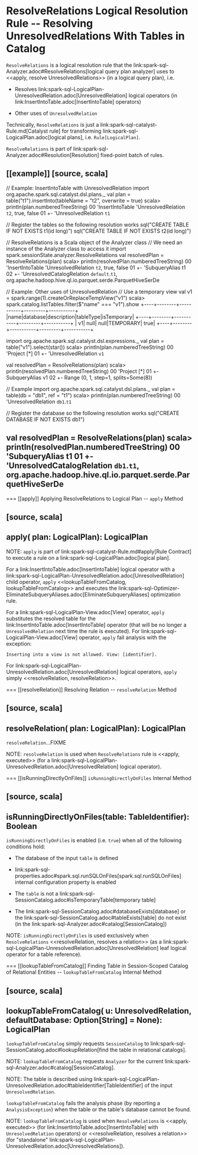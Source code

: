 # ResolveRelations Logical Resolution Rule -- Resolving UnresolvedRelations With Tables in Catalog

`ResolveRelations` is a logical resolution rule that the link:spark-sql-Analyzer.adoc#ResolveRelations[logical query plan analyzer] uses to <<apply, resolve UnresolvedRelations>> (in a logical query plan), i.e.

* Resolves link:spark-sql-LogicalPlan-UnresolvedRelation.adoc[UnresolvedRelation] logical operators (in link:InsertIntoTable.adoc[InsertIntoTable] operators)

* Other uses of `UnresolvedRelation`

Technically, `ResolveRelations` is just a link:spark-sql-catalyst-Rule.md[Catalyst rule] for transforming link:spark-sql-LogicalPlan.adoc[logical plans], i.e. `Rule[LogicalPlan]`.

`ResolveRelations` is part of link:spark-sql-Analyzer.adoc#Resolution[Resolution] fixed-point batch of rules.

[[example]]
[source, scala]
----
// Example: InsertIntoTable with UnresolvedRelation
import org.apache.spark.sql.catalyst.dsl.plans._
val plan = table("t1").insertInto(tableName = "t2", overwrite = true)
scala> println(plan.numberedTreeString)
00 'InsertIntoTable 'UnresolvedRelation `t2`, true, false
01 +- 'UnresolvedRelation `t1`

// Register the tables so the following resolution works
sql("CREATE TABLE IF NOT EXISTS t1(id long)")
sql("CREATE TABLE IF NOT EXISTS t2(id long)")

// ResolveRelations is a Scala object of the Analyzer class
// We need an instance of the Analyzer class to access it
import spark.sessionState.analyzer.ResolveRelations
val resolvedPlan = ResolveRelations(plan)
scala> println(resolvedPlan.numberedTreeString)
00 'InsertIntoTable 'UnresolvedRelation `t2`, true, false
01 +- 'SubqueryAlias t1
02    +- 'UnresolvedCatalogRelation `default`.`t1`, org.apache.hadoop.hive.ql.io.parquet.serde.ParquetHiveSerDe

// Example: Other uses of UnresolvedRelation
// Use a temporary view
val v1 = spark.range(1).createOrReplaceTempView("v1")
scala> spark.catalog.listTables.filter($"name" === "v1").show
+----+--------+-----------+---------+-----------+
|name|database|description|tableType|isTemporary|
+----+--------+-----------+---------+-----------+
|  v1|    null|       null|TEMPORARY|       true|
+----+--------+-----------+---------+-----------+

import org.apache.spark.sql.catalyst.dsl.expressions._
val plan = table("v1").select(star())
scala> println(plan.numberedTreeString)
00 'Project [*]
01 +- 'UnresolvedRelation `v1`

val resolvedPlan = ResolveRelations(plan)
scala> println(resolvedPlan.numberedTreeString)
00 'Project [*]
01 +- SubqueryAlias v1
02    +- Range (0, 1, step=1, splits=Some(8))

// Example
import org.apache.spark.sql.catalyst.dsl.plans._
val plan = table(db = "db1", ref = "t1")
scala> println(plan.numberedTreeString)
00 'UnresolvedRelation `db1`.`t1`

// Register the database so the following resolution works
sql("CREATE DATABASE IF NOT EXISTS db1")

val resolvedPlan = ResolveRelations(plan)
scala> println(resolvedPlan.numberedTreeString)
00 'SubqueryAlias t1
01 +- 'UnresolvedCatalogRelation `db1`.`t1`, org.apache.hadoop.hive.ql.io.parquet.serde.ParquetHiveSerDe
----

=== [[apply]] Applying ResolveRelations to Logical Plan -- `apply` Method

[source, scala]
----
apply(
  plan: LogicalPlan): LogicalPlan
----

NOTE: `apply` is part of link:spark-sql-catalyst-Rule.md#apply[Rule Contract] to execute a rule on a link:spark-sql-LogicalPlan.adoc[logical plan].

For a link:InsertIntoTable.adoc[InsertIntoTable] logical operator with a link:spark-sql-LogicalPlan-UnresolvedRelation.adoc[UnresolvedRelation] child operator, `apply` <<lookupTableFromCatalog, lookupTableFromCatalog>> and executes the link:spark-sql-Optimizer-EliminateSubqueryAliases.adoc[EliminateSubqueryAliases] optimization rule.

For a link:spark-sql-LogicalPlan-View.adoc[View] operator, `apply` substitutes the resolved table for the link:InsertIntoTable.adoc[InsertIntoTable] operator (that will be no longer a `UnresolvedRelation` next time the rule is executed). For link:spark-sql-LogicalPlan-View.adoc[View] operator, `apply` fail analysis with the exception:

```
Inserting into a view is not allowed. View: [identifier].
```

For link:spark-sql-LogicalPlan-UnresolvedRelation.adoc[UnresolvedRelation] logical operators, `apply` simply <<resolveRelation, resolveRelation>>.

=== [[resolveRelation]] Resolving Relation -- `resolveRelation` Method

[source, scala]
----
resolveRelation(
  plan: LogicalPlan): LogicalPlan
----

`resolveRelation`...FIXME

NOTE: `resolveRelation` is used when `ResolveRelations` rule is <<apply, executed>> (for a link:spark-sql-LogicalPlan-UnresolvedRelation.adoc[UnresolvedRelation] logical operator).

=== [[isRunningDirectlyOnFiles]] `isRunningDirectlyOnFiles` Internal Method

[source, scala]
----
isRunningDirectlyOnFiles(table: TableIdentifier): Boolean
----

`isRunningDirectlyOnFiles` is enabled (i.e. `true`) when all of the following conditions hold:

* The database of the input `table` is defined

* link:spark-sql-properties.adoc#spark.sql.runSQLOnFiles[spark.sql.runSQLOnFiles] internal configuration property is enabled

* The `table` is not a link:spark-sql-SessionCatalog.adoc#isTemporaryTable[temporary table]

* The link:spark-sql-SessionCatalog.adoc#databaseExists[database] or the link:spark-sql-SessionCatalog.adoc#tableExists[table] do not exist (in the link:spark-sql-Analyzer.adoc#catalog[SessionCatalog])

NOTE: `isRunningDirectlyOnFiles` is used exclusively when `ResolveRelations` <<resolveRelation, resolves a relation>> (as a link:spark-sql-LogicalPlan-UnresolvedRelation.adoc[UnresolvedRelation] leaf logical operator for a table reference).

=== [[lookupTableFromCatalog]] Finding Table in Session-Scoped Catalog of Relational Entities -- `lookupTableFromCatalog` Internal Method

[source, scala]
----
lookupTableFromCatalog(
  u: UnresolvedRelation,
  defaultDatabase: Option[String] = None): LogicalPlan
----

`lookupTableFromCatalog` simply requests `SessionCatalog` to link:spark-sql-SessionCatalog.adoc#lookupRelation[find the table in relational catalogs].

NOTE: `lookupTableFromCatalog` requests `Analyzer` for the current link:spark-sql-Analyzer.adoc#catalog[SessionCatalog].

NOTE: The table is described using link:spark-sql-LogicalPlan-UnresolvedRelation.adoc#tableIdentifier[TableIdentifier] of the input `UnresolvedRelation`.

`lookupTableFromCatalog` fails the analysis phase (by reporting a `AnalysisException`) when the table or the table's database cannot be found.

NOTE: `lookupTableFromCatalog` is used when `ResolveRelations` is <<apply, executed>> (for link:InsertIntoTable.adoc[InsertIntoTable] with `UnresolvedRelation` operators) or <<resolveRelation, resolves a relation>> (for "standalone" link:spark-sql-LogicalPlan-UnresolvedRelation.adoc[UnresolvedRelations]).
